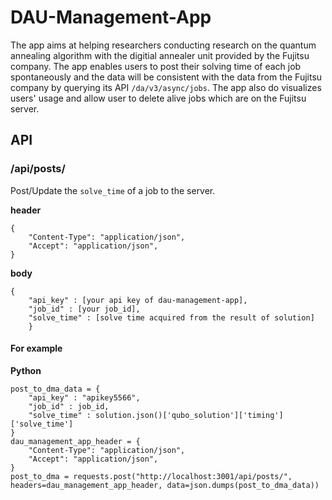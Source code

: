 # DAU-Management-App

The app aims at helping researchers conducting research on the quantum annealing algorithm with the digitial annealer unit provided by the Fujitsu company. The app enables users to post their solving time of each job spontaneously and the data will be consistent with the data from the Fujitsu company by querying its API `/da/v3/async/jobs`. The app also do visualizes users' usage and allow user to delete alive jobs which are on the Fujitsu server.

## API

### /api/posts/

Post/Update the `solve_time` of a job to the server.

**header**
```
{
    "Content-Type": "application/json",
    "Accept": "application/json",
}
```

**body**

```
{
    "api_key" : [your api key of dau-management-app],
    "job_id" : [your job_id],
    "solve_time" : [solve time acquired from the result of solution]
    }
```

#### For example

**Python**

```python=
post_to_dma_data = {
    "api_key" : "apikey5566",
    "job_id" : job_id,
    "solve_time" : solution.json()['qubo_solution']['timing']['solve_time']
}
dau_management_app_header = {
    "Content-Type": "application/json",
    "Accept": "application/json",
}
post_to_dma = requests.post("http://localhost:3001/api/posts/", headers=dau_management_app_header, data=json.dumps(post_to_dma_data))
```